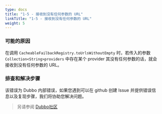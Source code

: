 ```yaml
---
type: docs
title: "1-5 - 接收到没有任何参数的 URL"
linkTitle: "1-5 - 接收到没有任何参数的 URL"
weight: 5
---
```


### 可能的原因
在调用 `CacheableFailbackRegistry.toUrlsWithoutEmpty` 时，若传入的参数 `Collection<String>providers` 中存在某个 provider 其没有任何参数的话，就会接收到没有任何参数的 URL。
### 排查和解决步骤
该错误为 Dubbo 内部错误，如果您遇到可以在 github 创建 Issue 并提供错误信息以及复现步骤，我们将协助您解决问题。

> 另请参阅
[Dubbo社区](https://github.com/apache/dubbo)
